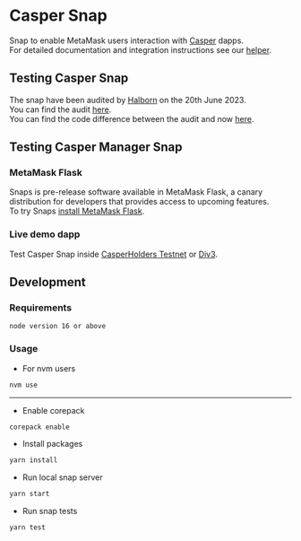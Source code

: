 # Casper Snap

Snap to enable MetaMask users interaction with [Casper](https://docs.casperlabs.io/) dapps.  
For detailed documentation and integration instructions see our [helper](https://casper-ecosystem.github.io/casper-manager/).

## Testing Casper Snap

The snap have been audited by [Halborn](https://www.halborn.com/) on the 20th June 2023.  
You can find the audit [here](./audits/20_06_2023_Casper_Management_Snap_App_WebApp_Pentest_Report_Halborn_Final.pdf).  
You can find the code difference between the audit and now [here](https://github.com/casper-ecosystem/casper-manager/compare/halbornAudit...main).

## Testing Casper Manager Snap

### MetaMask Flask

Snaps is pre-release software available in MetaMask Flask, a canary distribution for developers that provides access to upcoming features.  
To try Snaps [install MetaMask Flask](https://metamask.io/flask/).

### Live demo dapp

Test Casper Snap inside [CasperHolders Testnet](https://testnet.casperholders.io/) or [Div3](https://div3.in).

## Development

### Requirements

```
node version 16 or above
```

### Usage

- For nvm users

```sh
nvm use
```

---

- Enable corepack

```sh
corepack enable
```

- Install packages

```sh
yarn install
```

- Run local snap server

```sh
yarn start
```

- Run snap tests

```sh
yarn test
```

